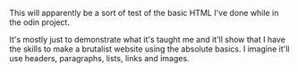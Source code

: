 This will apparently be a sort of test of the basic HTML I've done while in the odin project.

It's mostly just to demonstrate what it's taught me and it'll show that I have the skills to make a brutalist website using the absolute basics. I imagine it'll use headers, paragraphs, lists, links and images.